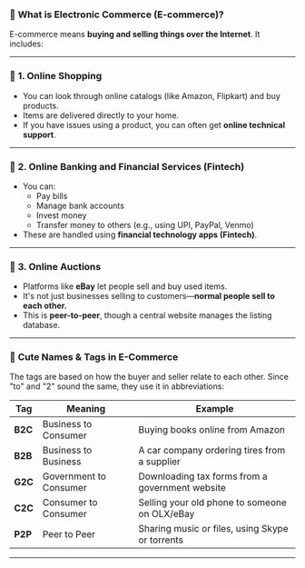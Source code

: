 ### 🛒 **What is Electronic Commerce (E-commerce)?**

E-commerce means **buying and selling things over the Internet**. It includes:

---

### 🔹 **1. Online Shopping**
- You can look through online catalogs (like Amazon, Flipkart) and buy products.
- Items are delivered directly to your home.
- If you have issues using a product, you can often get **online technical support**.

---

### 🔹 **2. Online Banking and Financial Services (Fintech)**
- You can:
  - Pay bills  
  - Manage bank accounts  
  - Invest money  
  - Transfer money to others (e.g., using UPI, PayPal, Venmo)
- These are handled using **financial technology apps (Fintech)**.

---

### 🔹 **3. Online Auctions**
- Platforms like **eBay** let people sell and buy used items.
- It's not just businesses selling to customers—**normal people sell to each other.**
- This is **peer-to-peer**, though a central website manages the listing database.

---

### 📘 **Cute Names & Tags in E-Commerce**

The tags are based on how the buyer and seller relate to each other. Since "to" and "2" sound the same, they use it in abbreviations:

| **Tag** | **Meaning**                    | **Example**                                         |
|---------|-------------------------------|-----------------------------------------------------|
| **B2C** | Business to Consumer           | Buying books online from Amazon                     |
| **B2B** | Business to Business           | A car company ordering tires from a supplier        |
| **G2C** | Government to Consumer         | Downloading tax forms from a government website     |
| **C2C** | Consumer to Consumer           | Selling your old phone to someone on OLX/eBay       |
| **P2P** | Peer to Peer                   | Sharing music or files, using Skype or torrents     |

---
